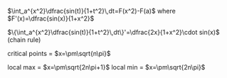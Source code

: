 $\int_a^{x^2}\dfrac{sin(t)}{1+t^2}\,dt=F(x^2)-F(a)$  where  $F'(x)=\dfrac{sin(x)}{1+x^2}$

$\{\int_a^{x^2}\dfrac{sin(t)}{1+t^2}\,dt\}'=\dfrac{2x}{1+x^2}\cdot sin(x)$   (chain rule)

critical points = $x=\pm\sqrt{n\pi}$

local max = $x=\pm\sqrt{2n\pi+1}$
local min = $x=\pm\sqrt{2n\pi}$